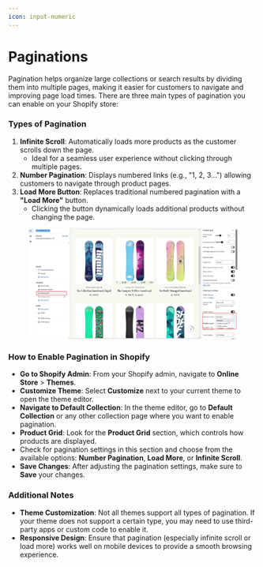 ```yaml
---
icon: input-numeric
---
```


# Paginations

Pagination helps organize large collections or search results by dividing them into multiple pages, making it easier for customers to navigate and improving page load times. There are three main types of pagination you can enable on your Shopify store:

### **Types of Pagination**

1. **Infinite Scroll**: Automatically loads more products as the customer scrolls down the page.
   * Ideal for a seamless user experience without clicking through multiple pages.
2. **Number Pagination**: Displays numbered links (e.g., "1, 2, 3...") allowing customers to navigate through product pages.
3. **Load More Button**: Replaces traditional numbered pagination with a **"Load More"** button.
   * Clicking the button dynamically loads additional products without changing the page.

<figure><img src="../.gitbook/assets/product-grid-02.jpg" alt=""><figcaption></figcaption></figure>

### **How to Enable Pagination in Shopify**

* **Go to Shopify Admin**: From your Shopify admin, navigate to **Online Store** > **Themes**.
* **Customize Theme**: Select **Customize** next to your current theme to open the theme editor.
* **Navigate to Default Collection**: In the theme editor, go to **Default Collection** or any other collection page where you want to enable pagination.
* **Product Grid**: Look for the **Product Grid** section, which controls how products are displayed.
* Check for pagination settings in this section and choose from the available options: **Number Pagination**, **Load More**, or **Infinite Scroll**.
* **Save Changes**: After adjusting the pagination settings, make sure to **Save** your changes.

### **Additional Notes**

* **Theme Customization**: Not all themes support all types of pagination. If your theme does not support a certain type, you may need to use third-party apps or custom code to enable it.
* **Responsive Design**: Ensure that pagination (especially infinite scroll or load more) works well on mobile devices to provide a smooth browsing experience.
